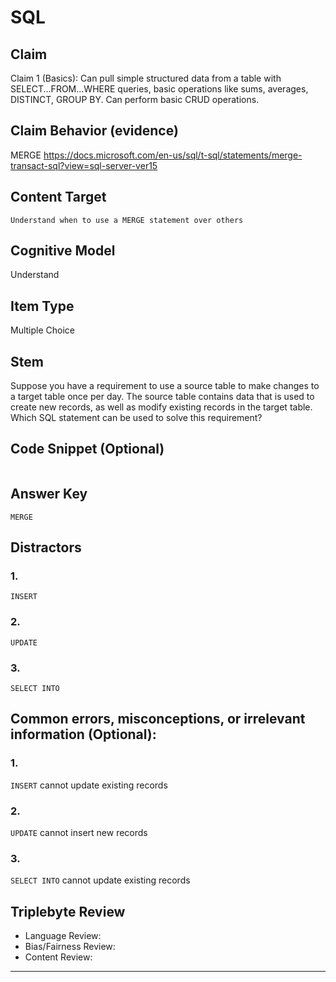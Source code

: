 # SQL

## Claim

Claim 1 (Basics): Can pull simple structured data from a table with SELECT...FROM...WHERE queries, basic operations like sums, averages, DISTINCT, GROUP BY. Can perform basic CRUD operations.

## Claim Behavior (evidence)

MERGE https://docs.microsoft.com/en-us/sql/t-sql/statements/merge-transact-sql?view=sql-server-ver15

## Content Target

`Understand when to use a MERGE statement over others`

## Cognitive Model

Understand

## Item Type

Multiple Choice

## Stem

Suppose you have a requirement to use a source table to make changes to a target table once per day.  The source table contains data that is used to create new records, as well as modify existing records in the target table.  Which SQL statement can be used to solve this requirement?

## Code Snippet (Optional)

```

```

## Answer Key

`MERGE`

## Distractors

### 1.

`INSERT`

### 2.

`UPDATE`

### 3.

`SELECT INTO`

## Common errors, misconceptions, or irrelevant information (Optional):

### 1.

`INSERT` cannot update existing records

### 2.

`UPDATE` cannot insert new records

### 3.

`SELECT INTO` cannot update existing records

## Triplebyte Review

- Language Review:
- Bias/Fairness Review:
- Content Review:

---
